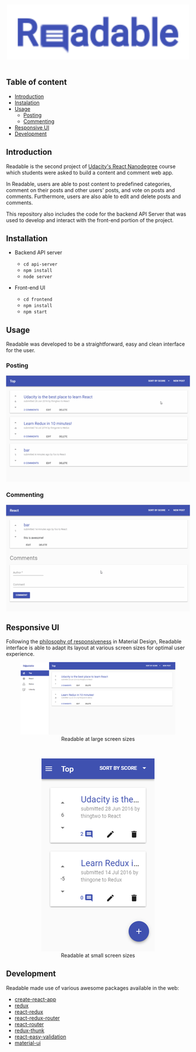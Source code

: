 <div align="center">
  <br>
  <img src="./images/logo.svg" height="150">
  <br>
  <br>
</div>

## Table of content
- [Introduction](#introduction)
- [Instalation](#installation)
- [Usage](#usage)
    - [Posting](#posting)
    - [Commenting](#commenting)
- [Responsive UI](#responsive-ui)        
- [Development](#development)

## Introduction

Readable is the second project of [Udacity's React Nanodegree](https://www.udacity.com/course/react-nanodegree--nd019) course which students were asked to build a content and comment web app.

In Readable, users are able to post content to predefined categories, comment on their posts and other users' posts, and vote on posts and comments. Furthermore, users are also able to edit and delete posts and comments.

This repository also includes the code for the backend API Server that was used to develop and interact with the front-end portion of the project.

## Installation

* Backend API server
    - `cd api-server`
    - `npm install`
    - `node server`

* Front-end UI
    - `cd frontend`
    - `npm install`
    - `npm start`

## Usage

Readable was developed to be a straightforward, easy and clean interface for the user.

### Posting
![Posting](./images/posting.gif)

### Commenting
![Commenting](./images/commenting.gif)

## Responsive UI

Following the [philosophy of responsiveness](https://material.io/guidelines/layout/responsive-ui.html) in Material Design, Readable interface is able to adapt its layout at various screen sizes for optimal user experience.

<div align="center">
  <figure>
    <img src="./images/upMedium.png">
    <figcaption>Readable at large screen sizes</figcaption>
  </figure>
  <br>
  <figure>
    <img src="./images/downMedium.png">
    <figcaption>Readable at small screen sizes</figcaption>
  </figure>
</div>

## Development

Readable made use of various awesome packages available in the web:

- [create-react-app](https://github.com/facebookincubator/create-react-app)
- [redux](https://github.com/reactjs/redux)
- [react-redux](https://github.com/reactjs/react-redux)
- [react-redux-router](https://github.com/reactjs/react-router-redux)
- [react-router](https://github.com/ReactTraining/react-router)
- [redux-thunk](https://github.com/gaearon/redux-thunk)
- [react-easy-validation](https://github.com/mattp94/react-easy-validation)
- [material-ui](https://github.com/callemall/material-ui)



